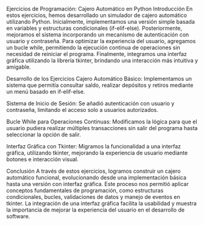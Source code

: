 Ejercicios de Programación: Cajero Automático en Python
Introducción
En estos ejercicios, hemos desarrollado un simulador de cajero automático utilizando Python. Inicialmente, implementamos una versión simple basada en variables y estructuras condicionales (if-elif-else). Posteriormente, mejoramos el sistema incorporando un mecanismo de autenticación con usuario y contraseña. Para optimizar la experiencia del usuario, agregamos un bucle while, permitiendo la ejecución continua de operaciones sin necesidad de reiniciar el programa. Finalmente, integramos una interfaz gráfica utilizando la librería tkinter, brindando una interacción más intuitiva y amigable.

Desarrollo de los Ejercicios
Cajero Automático Básico: Implementamos un sistema que permitía consultar saldo, realizar depósitos y retiros mediante un menú basado en if-elif-else.

Sistema de Inicio de Sesión: Se añadió autenticación con usuario y contraseña, limitando el acceso solo a usuarios autorizados.

Bucle While para Operaciones Continuas: Modificamos la lógica para que el usuario pudiera realizar múltiples transacciones sin salir del programa hasta seleccionar la opción de salir.

Interfaz Gráfica con Tkinter: Migramos la funcionalidad a una interfaz gráfica, utilizando tkinter, mejorando la experiencia de usuario mediante botones e interacción visual.

Conclusión
A través de estos ejercicios, logramos construir un cajero automático funcional, evolucionando desde una implementación básica hasta una versión con interfaz gráfica. Este proceso nos permitió aplicar conceptos fundamentales de programación, como estructuras condicionales, bucles, validaciones de datos y manejo de eventos en tkinter. La integración de una interfaz gráfica facilita la usabilidad y muestra la importancia de mejorar la experiencia del usuario en el desarrollo de software.

